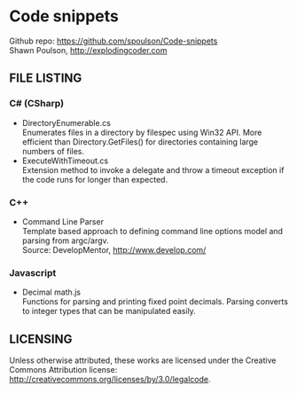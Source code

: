 Code snippets
=============

Github repo: https://github.com/spoulson/Code-snippets  
Shawn Poulson, http://explodingcoder.com

FILE LISTING
------------

### C# (CSharp)
 - DirectoryEnumerable.cs  
   Enumerates files in a directory by filespec using Win32 API.
   More efficient than Directory.GetFiles() for directories containing large numbers of files.
 - ExecuteWithTimeout.cs  
   Extension method to invoke a delegate and throw a timeout exception if the code runs for longer than expected.
   
### C++
 - Command Line Parser  
   Template based approach to defining command line options model and parsing from argc/argv.  
   Source: DevelopMentor, http://www.develop.com/

### Javascript
 - Decimal math.js  
   Functions for parsing and printing fixed point decimals.
   Parsing converts to integer types that can be manipulated easily.

LICENSING
---------

Unless otherwise attributed, these works are licensed under the Creative Commons Attribution license:  
http://creativecommons.org/licenses/by/3.0/legalcode.
